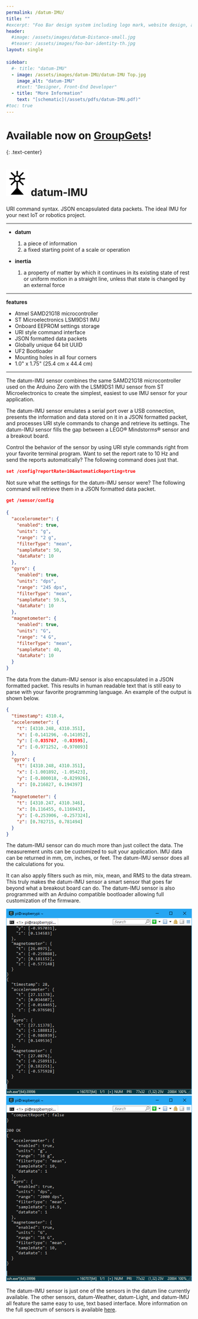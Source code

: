 ```yaml
---
permalink: /datum-IMU/
title: ""
#excerpt: "Foo Bar design system including logo mark, website design, and branding applications."
header:
  #image: /assets/images/datum-Distance-small.jpg
  #teaser: /assets/images/foo-bar-identity-th.jpg
layout: single

sidebar:
  #- title: "datum-IMU"
  - image: /assets/images/datum-IMU/datum-IMU Top.jpg
    image_alt: "datum-IMU"
    #text: "Designer, Front-End Developer"
  - title: "More Information"
    text: "[schematic](/assets/pdfs/datum-IMU.pdf)"
#toc: true
---
```


# Available now on [GroupGets](https://groupgets.com/campaigns/573-datum-imu)! 
{: .text-center}

![alt text](/assets/images/datumLogo-small.png) datum-IMU
==  

URI command syntax. JSON encapsulated data packets. 
The ideal IMU for your next IoT or robotics project.

---

- **datum**
   1. a piece of information
   1. a fixed starting point of a scale or operation

- **inertia**
   1. a property of matter by which it continues in its existing state of rest or uniform motion in a straight line, unless that state is changed by an external force

---
**features**

  - Atmel SAMD21G18 microcontroller
  - ST Microelectronics LSM9DS1 IMU
  - Onboard EEPROM settings storage
  - URI style command interface
  - JSON formatted data packets
  - Globally unique 64 bit UUID
  - UF2 Bootloader
  - Mounting holes in all four corners
  - 1.0" x 1.75" (25.4 cm x 44.4 cm)

---

The datum-IMU sensor combines the same SAMD21G18 microcontroller used on the Arduino Zero with the LSM9DS1 IMU sensor from ST Microelectronics to create the simplest, easiest to use IMU sensor for your application.

The datum-IMU sensor emulates a serial port over a USB connection, presents the information and data stored on it in a JSON formatted packet, and processes URI style commands to change and retrieve its settings. The datum-IMU sensor fills the gap between a LEGO&reg; Mindstorms&reg; sensor and a breakout board.

Control the behavior of the sensor by using URI style commands right from your favorite terminal program.  Want to set the report rate to 10 Hz and send the reports automatically?  The following command does just that.

```json
set /config?reportRate=10&automaticReporting=true
```

Not sure what the settings for the datum-IMU sensor were?  The following command will retrieve them in a JSON formatted data packet.

```json
get /sensor/config

{
  "accelerometer": {
    "enabled": true,
    "units": "g",
    "range": "2 g",
    "filterType": "mean",
    "sampleRate": 50,
    "dataRate": 10
  },
  "gyro": {
    "enabled": true,
    "units": "dps",
    "range": "245 dps",
    "filterType": "mean",
    "sampleRate": 59.5,
    "dataRate": 10
  },
  "magnetometer": {
    "enabled": true,
    "units": "G",
    "range": "4 G",
    "filterType": "mean",
    "sampleRate": 40,
    "dataRate": 10
  }
}

```

The data from the datum-IMU sensor is also encapsulated in a JSON formatted packet.  This results in human readable text that is still easy to parse with your favorite programming language.  An example of the output is shown below.

```json
{
  "timestamp": 4310.4,
  "accelerometer": {
    "t": [4310.248, 4310.351],
    "x": [-0.141296, -0.141052],
    "y": [-0.035767, -0.03595],
    "z": [-0.971252, -0.970093]
  },
  "gyro": {
    "t": [4310.248, 4310.351],
    "x": [-1.001892, -1.05423],
    "y": [-0.800018, -0.829926],
    "z": [0.216827, 0.194397]
  },
  "magnetometer": {
    "t": [4310.247, 4310.346],
    "x": [0.116455, 0.116943],
    "y": [-0.253906, -0.257324],
    "z": [0.782715, 0.781494]
  }
}
```

The datum-IMU sensor can do much more than just collect the data.  The measurement units can be customized to suit your application.  IMU data can be returned in mm, cm, inches, or feet.  The datum-IMU sensor does all the calculations for you.

It can also apply filters such as min, mix, mean, and RMS to the data stream.  This truly makes the datum-IMU sensor a smart sensor that goes far beyond what a breakout board can do.  The datum-IMU sensor is also programmed with an Arduino compatible bootloader allowing full customization of the firmware.


![alt text](/assets/images/datum-IMU/datum-IMU-Data1.png)
![alt text](/assets/images/datum-IMU/datum-IMU-Data2.png)

The datum-IMU sensor is just one of the sensors in the datum line currently available.  The other sensors, datum-Weather, datum-Light, and datum-IMU all feature the same easy to use, text based interface.  More information on the full spectrum of sensors is available [here](/datum/).
